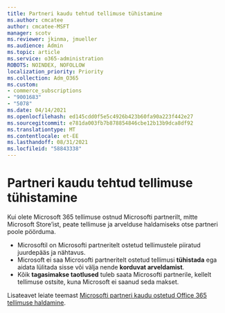 ```yaml
---
title: Partneri kaudu tehtud tellimuse tühistamine
ms.author: cmcatee
author: cmcatee-MSFT
manager: scotv
ms.reviewer: jkinma, jmueller
ms.audience: Admin
ms.topic: article
ms.service: o365-administration
ROBOTS: NOINDEX, NOFOLLOW
localization_priority: Priority
ms.collection: Adm_O365
ms.custom:
- commerce_subscriptions
- "9001683"
- "5078"
ms.date: 04/14/2021
ms.openlocfilehash: ed145cdd0f5e5c4926b423b60fa90a223f442e27
ms.sourcegitcommit: e781da003fb7b878854846cbe12b13b9dca8df92
ms.translationtype: MT
ms.contentlocale: et-EE
ms.lasthandoff: 08/31/2021
ms.locfileid: "58843338"
---
```

# <a name="cancel-subscription-from-partner"></a>Partneri kaudu tehtud tellimuse tühistamine

Kui olete Microsoft 365 tellimuse ostnud Microsofti partnerilt, mitte Microsoft Store’ist, peate tellimuse ja arvelduse haldamiseks otse partneri poole pöörduma.

- Microsoftil on Microsofti partneritelt ostetud tellimustele piiratud juurdepääs ja nähtavus. 
- Microsoft ei saa Microsofti partneritelt ostetud tellimusi **tühistada** ega aidata lülitada sisse või välja nende **korduvat arveldamist**. 
- Kõik **tagasimakse taotlused** tuleb saata Microsofti partnerile, kellelt tellimuse ostsite, kuna Microsoft ei saanud seda makset. 

Lisateavet leiate teemast [Microsofti partneri kaudu ostetud Office 365 tellimuse haldamine](https://support.microsoft.com/help/4230739/microsoft-account-manage-office-365-subscription-from-third-party). 
